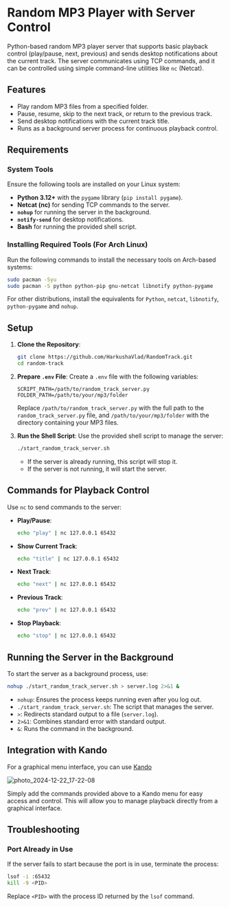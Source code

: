  # Random MP3 Player with Server Control

Python-based random MP3 player server that supports basic playback control (play/pause, next, previous) and sends desktop notifications about the current track. The server communicates using TCP commands, and it can be controlled using simple command-line utilities like `nc` (Netcat).

## Features

- Play random MP3 files from a specified folder.
- Pause, resume, skip to the next track, or return to the previous track.
- Send desktop notifications with the current track title.
- Runs as a background server process for continuous playback control.

## Requirements

### System Tools

Ensure the following tools are installed on your Linux system:

- **Python 3.12+** with the `pygame` library (`pip install pygame`).
- **Netcat (nc)** for sending TCP commands to the server.
- **`nohup`** for running the server in the background.
- **`notify-send`** for desktop notifications.
- **Bash** for running the provided shell script.

### Installing Required Tools (For Arch Linux)

Run the following commands to install the necessary tools on Arch-based systems:

```bash
sudo pacman -Syu
sudo pacman -S python python-pip gnu-netcat libnotify python-pygame
```

For other distributions, install the equivalents for `Python`, `netcat`, `libnotify`, `python-pygame` and `nohup`.

## Setup

1. **Clone the Repository**:

   ```bash
   git clone https://github.com/HarkushaVlad/RandomTrack.git
   cd random-track
   ```

2. **Prepare `.env` File**:
   Create a `.env` file with the following variables:

   ```env
   SCRIPT_PATH=/path/to/random_track_server.py
   FOLDER_PATH=/path/to/your/mp3/folder
   ```

   Replace `/path/to/random_track_server.py` with the full path to the `random_track_server.py` file, and `/path/to/your/mp3/folder` with the directory containing your MP3 files.

3. **Run the Shell Script**:
   Use the provided shell script to manage the server:

   ```bash
   ./start_random_track_server.sh
   ```

   - If the server is already running, this script will stop it.
   - If the server is not running, it will start the server.

## Commands for Playback Control

Use `nc` to send commands to the server:

- **Play/Pause**:

  ```bash
  echo "play" | nc 127.0.0.1 65432
  ```

- **Show Current Track**:

  ```bash
  echo "title" | nc 127.0.0.1 65432
  ```

- **Next Track**:

  ```bash
  echo "next" | nc 127.0.0.1 65432
  ```

- **Previous Track**:

  ```bash
  echo "prev" | nc 127.0.0.1 65432
  ```

- **Stop Playback**:
  ```bash
  echo "stop" | nc 127.0.0.1 65432
  ```

## Running the Server in the Background

To start the server as a background process, use:

```bash
nohup ./start_random_track_server.sh > server.log 2>&1 &
```

- `nohup`: Ensures the process keeps running even after you log out.
- `./start_random_track_server.sh`: The script that manages the server.
- `>`: Redirects standard output to a file (`server.log`).
- `2>&1`: Combines standard error with standard output.
- `&`: Runs the command in the background.

## Integration with Kando

For a graphical menu interface, you can use [Kando](https://github.com/kando-menu/kando)  

![photo_2024-12-22_17-22-08](https://github.com/user-attachments/assets/8e2cf4c5-937e-430f-987e-2f0e851e49e9)

Simply add the commands provided above to a Kando menu for easy access and control. This will allow you to manage playback directly from a graphical interface.

## Troubleshooting

### Port Already in Use

If the server fails to start because the port is in use, terminate the process:

```bash
lsof -i :65432
kill -9 <PID>
```

Replace `<PID>` with the process ID returned by the `lsof` command.
